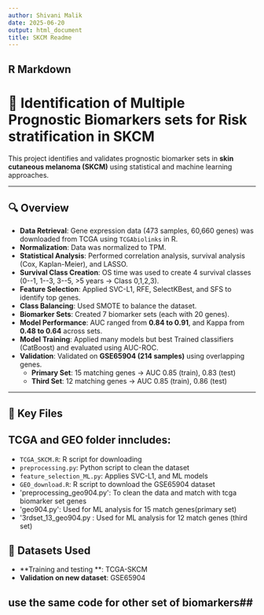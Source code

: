 ```yaml
---
author: Shivani Malik
date: 2025-06-20
output: html_document
title: SKCM Readme
---
```


## R Markdown

# 🧬 Identification of Multiple Prognostic Biomarkers sets for Risk stratification in SKCM

This project identifies and validates prognostic biomarker sets in
**skin cutaneous melanoma (SKCM)** using statistical and machine
learning approaches.

------------------------------------------------------------------------

## 🔍 Overview

-   **Data Retrieval**: Gene expression data (473 samples, 60,660 genes)
    was downloaded from TCGA using `TCGAbiolinks` in R.
-   **Normalization**: Data was normalized to TPM.
-   **Statistical Analysis**: Performed correlation analysis, survival
    analysis (Cox, Kaplan-Meier), and LASSO.
-   **Survival Class Creation**: OS time was used to create 4 survival
    classes (0--1, 1--3, 3--5, \>5 years → Class 0,1,2,3).
-   **Feature Selection**: Applied SVC-L1, RFE, SelectKBest, and SFS to
    identify top genes.
-   **Class Balancing**: Used SMOTE to balance the dataset.
-   **Biomarker Sets**: Created 7 biomarker sets (each with 20 genes).
-   **Model Performance**: AUC ranged from **0.84 to 0.91**, and Kappa
    from **0.48 to 0.64** across sets.
-   **Model Training**: Applied many models but best Trained classifiers
    (CatBoost) and evaluated using AUC-ROC.
-   **Validation**: Validated on **GSE65904 (214 samples)** using
    overlapping genes.
    -   **Primary Set**: 15 matching genes → AUC 0.85 (train), 0.83
        (test)
    -   **Third Set**: 12 matching genes → AUC 0.85 (train), 0.86 (test)

------------------------------------------------------------------------

## 📁 Key Files

## TCGA and GEO folder inncludes:

-   `TCGA_SKCM.R`: R script for downloading
-   `preprocessing.py`: Python script to clean the dataset
-   `feature_selection_ML.py`: Applies SVC-L1, and ML models
-   `GEO_download.R`: R script to download the GSE65904 dataset
-   'preprocessing_geo904.py': To clean the data and match with tcga
    biomarker set genes
-   'geo904.py': Used for ML analysis for 15 match genes(primary set)
-   '3rdset_13_geo904.py : Used for ML analysis for 12 match genes
    (third set)

## 📂 Datasets Used

-   **Training and testing **: TCGA-SKCM
-   **Validation on new dataset**: GSE65904
## use the same code for other set of biomarkers##

